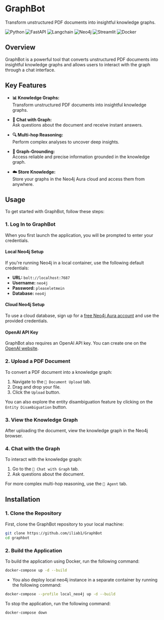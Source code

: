 # GraphBot
Transform unstructured PDF documents into insightful knowledge graphs.

![Python](https://img.shields.io/badge/Python-yellow)
![FastAPI](https://img.shields.io/badge/FastAPI-green)
![Langchain](https://img.shields.io/badge/Langchain-blue)
![Neo4j](https://img.shields.io/badge/Neo4j-blue)
![Streamlit](https://img.shields.io/badge/Streamlit-red)
![Docker](https://img.shields.io/badge/Docker-blue)

## Overview

GraphBot is a powerful tool that converts unstructured PDF documents into insightful knowledge graphs 
and allows users to interact with the graph through a chat interface.

## Key Features
- **📊 Knowledge Graphs:**  
  Transform unstructured PDF documents into insightful knowledge graphs.

- **💬 Chat with Graph:**  
  Ask questions about the document and receive instant answers.

- **🔍 Multi-hop Reasoning:**  
  Perform complex analyses to uncover deep insights.

- **📄 Graph-Grounding:**  
  Access reliable and precise information grounded in the knowledge graph.

- **☁️ Store Knowledge:**  
  Store your graphs in the Neo4j Aura cloud and access them from anywhere.

## Usage
To get started with GraphBot, follow these steps:

### 1. Log In to GraphBot
When you first launch the application, you will be prompted to enter your credentials.

#### Local Neo4j Setup
If you're running Neo4j in a local container, use the following default credentials:
- **URL:** `bolt://localhost:7687`
- **Username:** `neo4j`
- **Password:** `pleaseletmein`
- **Database:** `neo4j`

#### Cloud Neo4j Setup
To use a cloud database, sign up for a [free Neo4j Aura account](https://neo4j.com/cloud/platform/aura-graph-database/) and use the provided credentials.

#### OpenAI API Key
GraphBot also requires an OpenAI API key. You can create one on the [OpenAI website](https://platform.openai.com/signup).

### 2. Upload a PDF Document
To convert a PDF document into a knowledge graph:
1. Navigate to the `📁 Document Upload` tab.
2. Drag and drop your file.
3. Click the `Upload` button.

You can also explore the entity disambiguation feature by clicking on the `Entity Disambiguation` button.

### 3. View the Knowledge Graph
After uploading the document, view the knowledge graph in the Neo4j browser.

### 4. Chat with the Graph
To interact with the knowledge graph:
1. Go to the `💬 Chat with Graph` tab.
2. Ask questions about the document.

For more complex multi-hop reasoning, use the `🧠 Agent` tab.

## Installation
### 1. Clone the Repository
First, clone the GraphBot repository to your local machine:
```bash
git clone https://github.com/iliab1/GraphBot
cd graphbot
```
### 2. Build the Application
To build the application using Docker, run the following command:
```bash
docker-compose up -d --build
```
- You also deploy local neo4j instance in a separate container by running the following command:
```bash
docker-compose --profile local_neo4j up -d --build
```
To stop the application, run the following command:
```bash
docker-compose down
```


